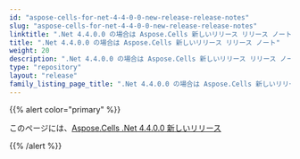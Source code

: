 ```yaml
---
id: "aspose-cells-for-net-4-4-0-0-new-release-release-notes"
slug: "aspose-cells-for-net-4-4-0-0-new-release-release-notes"
linktitle: ".Net 4.4.0.0 の場合は Aspose.Cells 新しいリリース リリース ノート"
title: ".Net 4.4.0.0 の場合は Aspose.Cells 新しいリリース リリース ノート"
weight: 20
description: ".Net 4.4.0.0 の場合は Aspose.Cells 新しいリリース リリース ノート – the latest updates and fixes."
type: "repository"
layout: "release"
family_listing_page_title: ".Net 4.4.0.0 の場合は Aspose.Cells 新しいリリース リリース ノート"
---
```

{{% alert color="primary" %}} 

このページには、[Aspose.Cells .Net 4.4.0.0 新しいリリース](https://releases.aspose.com/cells/net/new-releases/aspose.cells-for-.net-4.4.0.0-new-release/)

{{% /alert %}}
